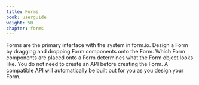 ```yaml
---
title: Forms
book: userguide
weight: 50
chapter: forms
---
```

Forms are the primary interface with the system in form.io. Design a Form by dragging and dropping Form components onto the Form. Which Form components are placed onto a Form determines what the Form object looks like. You do not need to create an API before creating the Form. A compatible API will automatically be built out for you as you design your Form.
